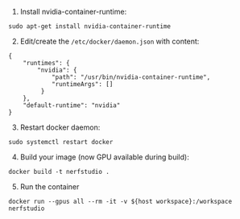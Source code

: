 1. Install nvidia-container-runtime:

`sudo apt-get install nvidia-container-runtime`

2. Edit/create the `/etc/docker/daemon.json` with content:
```
{
    "runtimes": {
        "nvidia": {
            "path": "/usr/bin/nvidia-container-runtime",
            "runtimeArgs": []
         } 
    },
    "default-runtime": "nvidia" 
}
```
3. Restart docker daemon:

`sudo systemctl restart docker`

4. Build your image (now GPU available during build):

`docker build -t nerfstudio .`

5. Run the container

`docker run --gpus all --rm -it -v ${host workspace}:/workspace nerfstudio`


